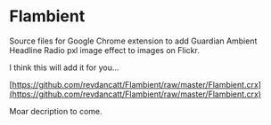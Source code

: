 Flambient
=========

Source files for Google Chrome extension to add Guardian Ambient Headline Radio pxl image effect to images on Flickr.

I think this will add it for you...

[https://github.com/revdancatt/Flambient/raw/master/Flambient.crx](https://github.com/revdancatt/Flambient/raw/master/Flambient.crx)

Moar decription to come.